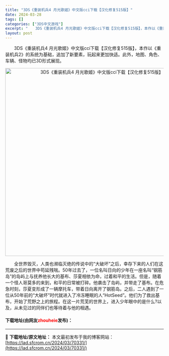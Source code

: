 ```yaml
---
title: "3DS《重装机兵4 月光歌姬》中文版cci下载【汉化修复515版】"
date: 2024-03-28
tags: []
categories: ["3DS中文游戏"]
excerpt: "　　3DS《重装机兵4 月光歌姬》中文版cci下载【汉化修复515版】，本作以《重装机兵2》的系统为基础，追加了新要素，玩起来更加快适。此外，地图、角色、车辆、怪物均已3D形式展现。 　　全世界毁灭，人类也濒临灭绝的传说中的&ldquo;大破坏&rdquo;之后，幸存下来的人们在这荒废之后的世界中苟&hellip;"
layout: post
---
```


 <p>　　3DS《重装机兵4 月光歌姬》中文版cci下载【汉化修复515版】，本作以《重装机兵2》的系统为基础，追加了新要素，玩起来更加快适。此外，地图、角色、车辆、怪物均已3D形式展现。</p> <p align="center"><img align="" border="0" src="https://lad.sfcrom.cn/wp-content/uploads/2024/03/20240328_6605492c78569.png" width="598" alt="3DS《重装机兵4 月光歌姬》中文版cci下载【汉化修复515版】" /></p> <p>　　全世界毁灭，人类也濒临灭绝的传说中的&ldquo;大破坏&rdquo;之后，幸存下来的人们在这荒废之后的世界中苟延残喘。50年过去了，一位名叫日向的少年在一座名叫&ldquo;钢筋岛&rdquo;的岛屿上与抚养他长大的基布、莎夏相依为命，过着和平的生活。但是，随着一个怪人哥莫多的来到，和平的日常被打碎。他袭击了岛屿，并带走了基布。在危急时刻，莎夏变形成了一辆摩托车，带着日向离开了钢筋岛。之后，二人遇到了一位从50年前的&ldquo;大破坏&rdquo;时代就进入了冷冻睡眠的人&ldquo;HotSeed&rdquo;。他们为了救出基布，开始了荒野之上的旅程。在这一片荒芜的世界上，进入少年眼中的是什么?以及，从未见过的同伴们也等待着与他的相遇。</p> <p><h4>下载地址(由网友<font color="red">zhouheie</font>发布)：</h4></p> 

---
📖 **下载地址/原文地址：** 本文最初发布于我的博客网站：[https://lad.sfcrom.cn/2024/03/70331/](https://lad.sfcrom.cn/2024/03/70331/)
